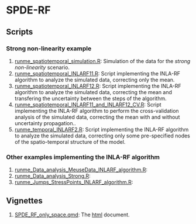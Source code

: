 # SPDE-RF

## Scripts

### Strong non-linearity example

1. [runme_spatiotemporal_simulation.R](./Scripts/runme_spatiotemporal_simulation.R): Simulation of the data for the *strong non-linearity* scenario.
2. [runme_spatiotemporal_INLARF11.R](./Scripts/runme_spatiotemporal_INLARF11.R): Script implementing the INLA-RF algorithm to analyze the simulated data, correcting only the mean.
3. [runme_spatiotemporal_INLARF12.R](./Scripts/runme_spatiotemporal_INLARF12.R): Script implementing the INLA-RF algorithm to analyze the simulated data, correcting the mean and transfering the uncertainty between the steps of the algorithm.
4. [runme_spatiotemporal_INLARF11_and_INLARF12_CV.R](./Scripts/runme_spatiotemporal_INLARF11_and_INLARF12_CV.R): Script implementing the INLA-RF algorithm to perform the cross-validation analysis of the simulated data, correcting the mean with and without uncertainty propagation..
5. [runme_temporal_INLARF2.R](./Scripts/runme_temporal_INLARF2.R): Script implementing the INLA-RF algorithm to analyze the simulated data, correcting only some pre-specified nodes of the spatio-temporal structure of the model. 

### Other examples implementing the INLA-RF algorithm 

1. [runme_Data_analysis_MeuseData_INLARF_algorithm.R](./Scripts/runme_Data_analysis_MeuseData_INLARF_algorithm.R):
2. [runme_Data_analysis_Strong.R](./Scripts/runme_Data_analysis_Strong.R):
3. [runme_Jumps_StressPoints_INLARF_algorithm.R](./Scripts/runme_Jumps_StressPoints_INLARF_algorithm.R):

## Vignettes

1. [SPDE_RF_only_space.qmd](./Vignettes/SPDE_RF_only_space.qmd): The [html](./Vignettes/SPDE_RF_only_space.html) document. 
